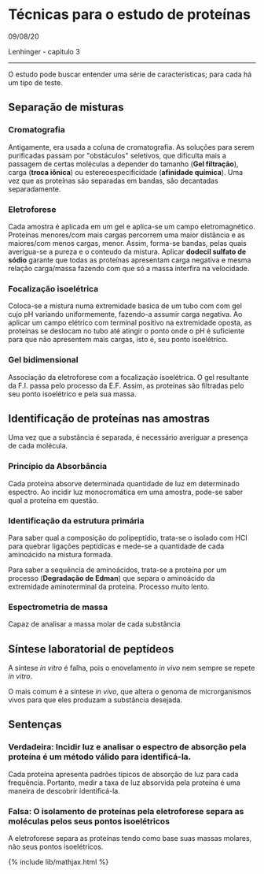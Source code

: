 # Técnicas para o estudo de proteínas

09/08/20

Lenhinger - capitulo 3

---

O estudo pode buscar entender uma série de características; para cada há um tipo de teste.

## Separação de misturas

### Cromatografia

Antigamente, era usada a coluna de cromatografia. As soluções para serem purificadas passam por "obstáculos" seletivos, que dificulta mais a passagem de certas moléculas a depender do tamanho (**Gel filtração**), carga (**troca iônica**) ou estereoespecificidade (**afinidade química**). Uma vez que as proteínas são separadas em bandas, são decantadas separadamente.

### Eletroforese

Cada amostra é aplicada em um gel e aplica-se um campo eletromagnético. Proteínas menores/com mais cargas percorrem uma maior distância e as maiores/com menos cargas, menor. Assim, forma-se bandas, pelas quais averigua-se a pureza e o conteudo da mistura. Aplicar **dodecil sulfato de sódio** garante que todas as proteínas apresentam carga negativa e mesma relação carga/massa fazendo com que só a massa interfira na velocidade.

### Focalização isoelétrica

Coloca-se a mistura numa extremidade basica de um tubo com com gel cujo pH variando uniformemente, fazendo-a assumir carga negativa. Ao aplicar um campo elétrico com terminal positivo na extremidade oposta, as proteínas se deslocam no tubo até atingir o ponto onde o pH é suficiente para que não apresentem mais cargas, isto é, seu ponto isoelétrico.

### Gel bidimensional

Associação da eletroforese com a focalização isoelétrica. O gel resultante da F.I. passa pelo processo da E.F. Assim, as proteínas são filtradas pelo seu ponto isoelétrico e pela sua massa.

## Identificação de proteínas nas amostras

Uma vez que a substância é separada, é necessário averiguar a presença de cada molécula.

### Princípio da Absorbância

Cada proteína absorve determinada quantidade de luz em determinado espectro. Ao incidir luz monocromática em uma amostra, pode-se saber qual a proteína em questão.

### Identificação da estrutura primária

Para saber qual a composição do polipeptídio, trata-se o isolado com HCl para quebrar ligações peptídicas e mede-se a quantidade de cada aminoácido na mistura formada.

Para saber a sequência de aminoácidos, trata-se a proteína por um processo (**Degradação de Edman**) que separa o aminoácido da extremidade aminoterminal da proteína. Processo muito lento.

### Espectrometria de massa

Capaz de analisar a massa molar de cada substância

## Síntese laboratorial de peptídeos

A síntese *in vitro* é falha, pois o enovelamento *in vivo* nem sempre se repete *in vitro*.

O mais comum é a síntese *in vivo*, que altera o genoma de microrganismos vivos para que eles produzam a substância desejada.

## Sentenças

### Verdadeira: Incidir luz e analisar o espectro de absorção pela proteína é um método válido para identificá-la.

Cada proteína apresenta padrões típicos de absorção de luz para cada frequência. Portanto, medir a taxa de luz absorvida pela proteína é uma maneira de descobrir identificá-la.

### Falsa: O isolamento de proteínas pela eletroforese separa as moléculas pelos seus pontos isoelétricos

A eletroforese separa as proteínas tendo como base suas massas molares, não seus pontos isoelétricos.

{% include lib/mathjax.html %}